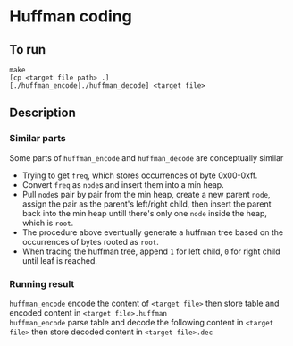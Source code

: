 # Huffman coding
## To run
```
make
[cp <target file path> .]
[./huffman_encode|./huffman_decode] <target file>
```
## Description
### Similar parts
Some parts of `huffman_encode` and `huffman_decode` are conceptually similar  
- Trying to get `freq`, which stores occurrences of byte 0x00-0xff.  
- Convert `freq` as `node`s and insert them into a min heap.  
- Pull `node`s pair by pair from the min heap, create a new parent `node`, assign the pair as the parent's left/right child, then insert the parent back into the min heap untill there's only one `node` inside the heap, which is `root`.  
- The procedure above eventually generate a huffman tree based on the occurrences of bytes rooted as `root`.  
- When tracing the huffman tree, append `1` for left child, `0` for right child until leaf is reached.  
### Running result
`huffman_encode` encode the content of `<target file>` then store table and encoded content in `<target file>.huffman`  
`huffman_encode` parse table and decode the following content in `<target file>` then store decoded content in `<target file>.dec`  
